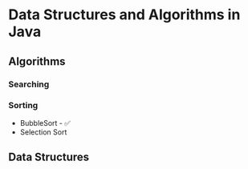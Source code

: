 # Data Structures and Algorithms in Java

## Algorithms

### Searching

### Sorting

* BubbleSort - ✅
* Selection Sort

## Data Structures